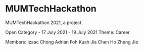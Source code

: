 # MUMTechHackathon
MUMTechHackathon 2021, a project


Open Category - 17 July 2021 - 19 July 2021
Theme: Career

Members:
Izaac Chong
Adrian Foh
Kuah Jia Chen
Ho Zheng Jie